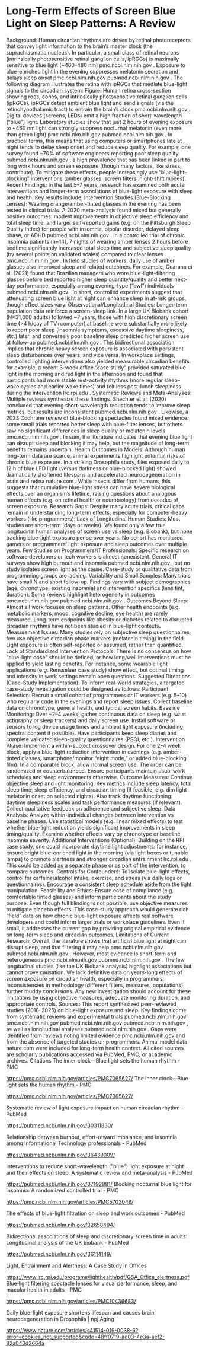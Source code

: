 # Long-Term Effects of Screen Blue Light on Sleep Patterns: A Review

Background: Human circadian rhythms are driven by retinal photoreceptors that convey light information to the brain’s master clock (the suprachiasmatic nucleus). In particular, a small class of retinal neurons (intrinsically photosensitive retinal ganglion cells, ipRGCs) is maximally sensitive to blue light (~460–480 nm)
pmc.ncbi.nlm.nih.gov
. Exposure to blue-enriched light in the evening suppresses melatonin secretion and delays sleep onset
pmc.ncbi.nlm.nih.gov
pubmed.ncbi.nlm.nih.gov
. The following diagram illustrates the retina with ipRGCs that mediate blue-light signals to the circadian system: Figure: Human retina cross-section showing rods, cones, and intrinsically photosensitive retinal ganglion cells (ipRGCs). ipRGCs detect ambient blue light and send signals (via the retinohypothalamic tract) to entrain the brain’s clock
pmc.ncbi.nlm.nih.gov
. Digital devices (screens, LEDs) emit a high fraction of short-wavelength (“blue”) light. Laboratory studies show that just 2 hours of evening exposure to ~460 nm light can strongly suppress nocturnal melatonin (even more than green light)
pmc.ncbi.nlm.nih.gov
pubmed.ncbi.nlm.nih.gov
. In practical terms, this means that using computers or smartphones late at night tends to delay sleep onset and reduce sleep quality. For example, one survey found ~70% of software engineers reporting poor sleep quality
pubmed.ncbi.nlm.nih.gov
, a high prevalence that has been linked in part to long work hours and screen exposure (though many factors, like stress, contribute). To mitigate these effects, people increasingly use “blue-light–blocking” interventions (amber glasses, screen filters, night-shift modes). Recent Findings: In the last 5–7 years, research has examined both acute interventions and longer-term associations of blue-light exposure with sleep and health. Key results include:
Intervention Studies (Blue-Blocking Lenses): Wearing orange/amber-tinted glasses in the evening has been tested in clinical trials. A 2020 meta-analysis found mixed but generally positive outcomes: modest improvements in objective sleep efficiency and total sleep time, and larger self-reported gains (e.g. on the Pittsburgh Sleep Quality Index) for people with insomnia, bipolar disorder, delayed sleep phase, or ADHD
pubmed.ncbi.nlm.nih.gov
. In a controlled trial of chronic insomnia patients (n=14), 7 nights of wearing amber lenses 2 hours before bedtime significantly increased total sleep time and subjective sleep quality (by several points on validated scales) compared to clear lenses
pmc.ncbi.nlm.nih.gov
. In field studies of workers, daily use of amber glasses also improved sleep and related outcomes. For example, Guarana et al. (2021) found that Brazilian managers who wore blue-light–filtering glasses before bed reported higher sleep quantity/quality and better next-day performance, especially among evening-type (“owl”) individuals
pubmed.ncbi.nlm.nih.gov
. In short, controlled experiments suggest that attenuating screen blue light at night can enhance sleep in at-risk groups, though effect sizes vary.
Observational/Longitudinal Studies: Longer-term population data reinforce a screen–sleep link. In a large UK Biobank cohort (N≈31,000 adults) followed ~7 years, those with high discretionary screen time (>4 h/day of TV+computer) at baseline were substantially more likely to report poor sleep (insomnia symptoms, excessive daytime sleepiness, etc.) later, and conversely poor baseline sleep predicted higher screen use at follow-up
pubmed.ncbi.nlm.nih.gov
. This bidirectional association implies that chronic heavy screen exposure is associated with persistent sleep disturbances over years, and vice versa. In workplace settings, controlled lighting interventions also yielded measurable circadian benefits: for example, a recent 3-week office “case study” provided saturated blue light in the morning and red light in the afternoon and found that participants had more stable rest-activity rhythms (more regular sleep–wake cycles and earlier wake times) and felt less post-lunch sleepiness during the intervention
lrc.rpi.edu
.
Systematic Reviews and Meta-Analyses: Multiple reviews synthesize these findings. Shechter et al. (2020) concluded that evening short-wavelength reduction tends to improve sleep metrics, but results are inconsistent
pubmed.ncbi.nlm.nih.gov
. Likewise, a 2023 Cochrane review of blue-blocking spectacles found mixed evidence: some small trials reported better sleep with blue-filter lenses, but others saw no significant differences in sleep quality or melatonin levels
pmc.ncbi.nlm.nih.gov
. In sum, the literature indicates that evening blue light can disrupt sleep and blocking it may help, but the magnitude of long-term benefits remains uncertain.
Health Outcomes in Models: Although human long-term data are scarce, animal experiments highlight potential risks of chronic blue exposure. In a striking Drosophila study, flies exposed daily to 12 h of blue LED light (versus darkness or blue-blocked light) showed dramatically shortened lifespans and accelerated neurodegeneration in brain and retina
nature.com
. While insects differ from humans, this suggests that cumulative blue-light stress can have severe biological effects over an organism’s lifetime, raising questions about analogous human effects (e.g. on retinal health or neurobiology) from decades of screen exposure.
Research Gaps: Despite many acute trials, critical gaps remain in understanding long-term effects, especially for computer-heavy workers (like programmers):
Lack of Longitudinal Human Studies: Most studies are short-term (days or weeks). We found only a few true longitudinal human analyses of screen use vs sleep (e.g. Biobank), but none tracking blue-light exposure per se over years. No cohort has monitored gamers or programmers’ light exposure and sleep outcomes over multiple years.
Few Studies on Programmers/IT Professionals: Specific research on software developers or tech workers is almost nonexistent. General IT surveys show high burnout and insomnia
pubmed.ncbi.nlm.nih.gov
, but no study isolates screen light as the cause. Case-study or qualitative data from programming groups are lacking.
Variability and Small Samples: Many trials have small N and short follow-up. Findings vary with subject demographics (age, chronotype, existing insomnia) and intervention specifics (lens tint, duration). Some reviews highlight heterogeneity in outcomes
pmc.ncbi.nlm.nih.gov
pubmed.ncbi.nlm.nih.gov
.
Outcomes Beyond Sleep: Almost all work focuses on sleep patterns. Other health endpoints (e.g. metabolic markers, mood, cognitive decline, eye health) are rarely measured. Long-term endpoints like obesity or diabetes related to disrupted circadian rhythms have not been studied in blue-light contexts.
Measurement Issues: Many studies rely on subjective sleep questionnaires; few use objective circadian phase markers (melatonin timing) in the field. Light exposure is often self-reported or assumed, rather than quantified.
Lack of Standardized Intervention Protocols: There is no consensus on how “blue-light dose” should be defined, or how long/well interventions must be applied to yield lasting benefits. For instance, some wearable light applications (e.g. Rensselaer case study) show effect, but optimal timing and intensity in work settings remain open questions.
Suggested Directions (Case-Study Implementation): To inform real-world strategies, a targeted case-study investigation could be designed as follows:
Participant Selection: Recruit a small cohort of programmers or IT workers (e.g. 5–10) who regularly code in the evenings and report sleep issues. Collect baseline data on chronotype, general health, and typical screen habits.
Baseline Monitoring: Over ~2–4 weeks, gather continuous data on sleep (e.g. wrist actigraphy or sleep trackers) and daily screen use. Install software or sensors to log device usage times and ambient light exposure (including spectral content if possible). Have participants keep sleep diaries and complete validated sleep-quality questionnaires (PSQI, etc.).
Intervention Phase: Implement a within-subject crossover design. For one 2–4 week block, apply a blue-light reduction intervention in evenings (e.g. amber-tinted glasses, smartphone/monitor “night mode,” or added blue-blocking film). In a comparable block, allow normal screen use. The order can be randomized or counterbalanced. Ensure participants maintain usual work schedules and sleep environments otherwise.
Outcome Measures: Continue objective sleep and light monitoring. Key metrics include sleep latency, total sleep time, sleep efficiency, and circadian timing (if feasible, e.g. dim light melatonin onset on selected nights). Also track daytime functioning: daytime sleepiness scales and task performance measures (if relevant). Collect qualitative feedback on adherence and subjective sleep.
Data Analysis: Analyze within-individual changes between intervention vs baseline phases. Use statistical models (e.g. linear mixed effects) to test whether blue-light reduction yields significant improvements in sleep timing/quality. Examine whether effects vary by chronotype or baseline insomnia severity.
Additional Interventions (Optional): Building on the RPI case study, one could incorporate daytime light adjustments: for instance, ensure bright blue-enriched light in the morning (via light boxes or tunable lamps) to promote alertness and stronger circadian entrainment
lrc.rpi.edu
. This could be added as a separate phase or as part of the intervention, to compare outcomes.
Controls for Confounders: To isolate blue-light effects, control for caffeine/alcohol intake, exercise, and stress (via daily logs or questionnaires). Encourage a consistent sleep schedule aside from the light manipulation.
Feasibility and Ethics: Ensure ease of compliance (e.g. comfortable tinted glasses) and inform participants about the study purpose. Even though full blinding is not possible, use objective measures to mitigate placebo effects.
This case-study approach would generate rich “field” data on how chronic blue-light exposure affects real software developers and could inform larger trials or workplace guidelines. Even if small, it addresses the current gap by providing original empirical evidence on long-term sleep and circadian outcomes. Limitations of Current Research: Overall, the literature shows that artificial blue light at night can disrupt sleep, and that filtering it may help
pmc.ncbi.nlm.nih.gov
pubmed.ncbi.nlm.nih.gov
. However, most evidence is short-term and heterogeneous
pmc.ncbi.nlm.nih.gov
pubmed.ncbi.nlm.nih.gov
. The few longitudinal studies (like the UK Biobank analysis) highlight associations but cannot prove causation. We lack definitive data on years-long effects of screen exposure on circadian health, especially in programmers. Inconsistencies in methodology (different filters, measures, populations) further muddy conclusions. Any new investigation should account for these limitations by using objective measures, adequate monitoring duration, and appropriate controls. Sources: This report synthesized peer-reviewed studies (2018–2025) on blue-light exposure and sleep. Key findings come from systematic reviews and experimental trials
pubmed.ncbi.nlm.nih.gov
pmc.ncbi.nlm.nih.gov
pubmed.ncbi.nlm.nih.gov
pubmed.ncbi.nlm.nih.gov
, as well as longitudinal analyses
pubmed.ncbi.nlm.nih.gov
. Gaps were identified from reviews noting limited evidence
pmc.ncbi.nlm.nih.gov
 and from the absence of targeted studies on programmers. Animal model data
nature.com
 were included for long-term health context. All cited sources are scholarly publications accessed via PubMed, PMC, or academic archives.
Citations
The inner clock—Blue light sets the human rhythm - PMC

<https://pmc.ncbi.nlm.nih.gov/articles/PMC7065627/>
The inner clock—Blue light sets the human rhythm - PMC

<https://pmc.ncbi.nlm.nih.gov/articles/PMC7065627/>

Systematic review of light exposure impact on human circadian rhythm - PubMed

<https://pubmed.ncbi.nlm.nih.gov/30311830/>

Relationship between burnout, effort-reward imbalance, and insomnia among Informational Technology professionals - PubMed

<https://pubmed.ncbi.nlm.nih.gov/36439009/>

Interventions to reduce short-wavelength ("blue") light exposure at night and their effects on sleep: A systematic review and meta-analysis - PubMed

<https://pubmed.ncbi.nlm.nih.gov/37192881/>
Blocking nocturnal blue light for insomnia: A randomized controlled trial - PMC

<https://pmc.ncbi.nlm.nih.gov/articles/PMC5703049/>

The effects of blue-light filtration on sleep and work outcomes - PubMed

<https://pubmed.ncbi.nlm.nih.gov/32658494/>

Bidirectional associations of sleep and discretionary screen time in adults: Longitudinal analysis of the UK biobank - PubMed

<https://pubmed.ncbi.nlm.nih.gov/36114149/>

Light, Entrainment and Alertness: A Case Study in Offices

<https://www.lrc.rpi.edu/programs/lighthealth/pdf/GSA_Office_alertness.pdf>
Blue‐light filtering spectacle lenses for visual performance, sleep, and macular health in adults - PMC

<https://pmc.ncbi.nlm.nih.gov/articles/PMC10436683/>

Daily blue-light exposure shortens lifespan and causes brain neurodegeneration in Drosophila | npj Aging

<https://www.nature.com/articles/s41514-019-0038-6?error=cookies_not_supported&code=48ff0719-ad03-4e3a-aef2-82a040d2664a>
